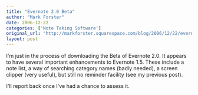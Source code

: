 ```yaml
---
title: "Evernote 2.0 Beta"
author: "Mark Forster"
date: 2006-12-22
categories: ['Note Taking Software']
original_url: "http://markforster.squarespace.com/blog/2006/12/22/evernote-20-beta.html"
layout: post
---
```


I'm just in the process of downloading the Beta of Evernote 2.0. It appears to have several important enhancements to Evernote 1.5. These include a note list, a way of searching category names (badly needed), a screen clipper (very useful), but still no reminder facility (see my previous post).

I'll report back once I've had a chance to assess it.
